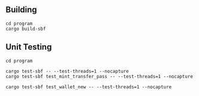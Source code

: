 ## Building
```
cd program
cargo build-sbf
```

## Unit Testing
```
cd program

cargo test-sbf -- --test-threads=1 --nocapture
cargo test-sbf test_mint_transfer_pass -- --test-threads=1 --nocapture

cargo test-sbf test_wallet_new -- --test-threads=1 --nocapture
```